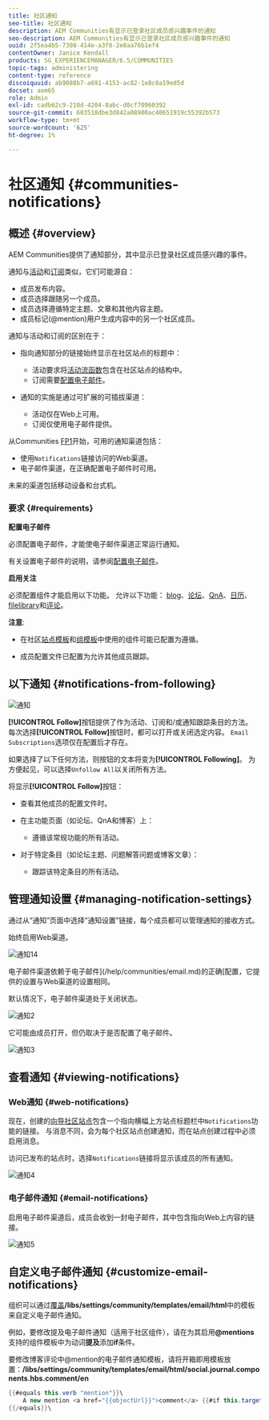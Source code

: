 ```yaml
---
title: 社区通知
seo-title: 社区通知
description: AEM Communities有显示已登录社区成员感兴趣事件的通知
seo-description: AEM Communities有显示已登录社区成员感兴趣事件的通知
uuid: 2f5ea4b5-7308-414e-a3f8-2e8aa76b1ef4
contentOwner: Janice Kendall
products: SG_EXPERIENCEMANAGER/6.5/COMMUNITIES
topic-tags: administering
content-type: reference
discoiquuid: ab9088b7-a691-4153-ac82-1e8c0a19ed5d
docset: aem65
role: Admin
exl-id: cadb62c9-210d-4204-8abc-d0cf70960392
source-git-commit: 603518dbe3d842a08900ac40651919c55392b573
workflow-type: tm+mt
source-wordcount: '625'
ht-degree: 1%

---
```


# 社区通知 {#communities-notifications}

## 概述 {#overview}

AEM Communities提供了通知部分，其中显示已登录社区成员感兴趣的事件。

通知与[活动](/help/communities/essentials-activities.md)和[订阅](/help/communities/subscriptions.md)类似，它们可能源自：

* 成员发布内容。
* 成员选择跟随另一个成员。
* 成员选择遵循特定主题、文章和其他内容主题。
* 成员标记(@mention)用户生成内容中的另一个社区成员。

通知与活动和订阅的区别在于：

* 指向通知部分的链接始终显示在社区站点的标题中：

   * 活动要求将[活动流函数](/help/communities/functions.md#activity-stream-function)包含在社区站点的结构中。
   * 订阅需要[配置电子邮件](/help/communities/email.md)。

* 通知的实施是通过可扩展的可插拔渠道：

   * 活动仅在Web上可用。
   * 订阅仅使用电子邮件提供。

从Communities [FP1](/help/communities/deploy-communities.md#latestfeaturepack)开始，可用的通知渠道包括：

* 使用`Notifications`链接访问的Web渠道。
* 电子邮件渠道，在正确配置电子邮件时可用。

未来的渠道包括移动设备和台式机。

### 要求 {#requirements}

**配置电子邮件**

必须配置电子邮件，才能使电子邮件渠道正常运行通知。

有关设置电子邮件的说明，请参阅[配置电子邮件](/help/communities/analytics.md)。

**启用关注**

必须配置组件才能启用以下功能。 允许以下功能： [blog](/help/communities/blog-feature.md)、[论坛](/help/communities/forum.md)、[QnA](/help/communities/working-with-qna.md)、[日历](/help/communities/calendar.md)、[filelibrary](/help/communities/file-library.md)和[评论](/help/communities/comments.md)。

**注意**:

* 在社区[站点模板](/help/communities/sites.md)和[组模板](/help/communities/tools-groups.md)中使用的组件可能已配置为遵循。

* 成员配置文件已配置为允许其他成员跟踪。

## 以下通知 {#notifications-from-following}

![通知](assets/notifications.png)

**[!UICONTROL Follow]**&#x200B;按钮提供了作为活动、订阅和/或通知跟踪条目的方法。 每次选择&#x200B;**[!UICONTROL Follow]**&#x200B;按钮时，都可以打开或关闭选定内容。 `Email Subscriptions`选项仅在配置后才存在。

如果选择了以下任何方法，则按钮的文本将变为&#x200B;**[!UICONTROL Following]**。 为方便起见，可以选择`Unfollow All`以关闭所有方法。

将显示&#x200B;**[!UICONTROL Follow]**&#x200B;按钮：

* 查看其他成员的配置文件时。
* 在主功能页面（如论坛、QnA和博客）上：

   * 遵循该常规功能的所有活动。

* 对于特定条目（如论坛主题、问题解答问题或博客文章）：

   * 跟踪该特定条目的所有活动。

## 管理通知设置 {#managing-notification-settings}

通过从“通知”页面中选择“通知设置”链接，每个成员都可以管理通知的接收方式。

始终启用Web渠道。

![通知14](assets/notifications1.png)

电子邮件渠道依赖于电子邮件](/help/communities/email.md)的正确[配置，它提供的设置与Web渠道的设置相同。

默认情况下，电子邮件渠道处于关闭状态。

![通知2](assets/notifications2.png)

它可能由成员打开，但仍取决于是否配置了电子邮件。

![通知3](assets/notifications3.png)

## 查看通知 {#viewing-notifications}

### Web通知 {#web-notifications}

现在，创建的[向导社区站点](/help/communities/sites-console.md)包含一个指向横幅上方站点标题栏中`Notifications`功能的链接。 与消息不同，会为每个社区站点创建通知，而在站点创建过程中必须启用消息。

访问已发布的站点时，选择`Notifications`链接将显示该成员的所有通知。

![通知4](assets/notifications4.png)

### 电子邮件通知 {#email-notifications}

启用电子邮件渠道后，成员会收到一封电子邮件，其中包含指向Web上内容的链接。

![通知5](assets/notifications5.png)

## 自定义电子邮件通知 {#customize-email-notifications}

组织可以通过[覆盖](/help/communities/client-customize.md#overlays)**/libs/settings/community/templates/email/html**&#x200B;中的模板来自定义电子邮件通知。

例如，要修改提及电子邮件通知（适用于社区组件），请在为其启用&#x200B;**@mentions**&#x200B;支持的组件模板中为动词&#x200B;**提及**&#x200B;添加&#x200B;**if**&#x200B;条件。

要修改博客评论中@mention的电子邮件通知模板，请将开箱即用模板放置：**/libs/settings/community/templates/email/html/social.journal.components.hbs.comment/en**

```java
{{#equals this.verb "mention"}}\
    A new mention <a href="{{objectUrl}}">comment</a> {{#if this.target.properties.[jcr:title]}}to the article "{{{target.displayName}}}" {{/if}}was added by {{{user.name}}} on {{dateUtil this.published format="EEE, d MMM yyyy HH:mm:ss z"}}.\n \
{{/equals}}\
```
